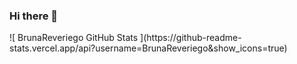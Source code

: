 ### Hi there 👋


<div style="align:center">
![ BrunaReveriego GitHub Stats ](https://github-readme-stats.vercel.app/api?username=BrunaReveriego&show_icons=true)
</div>

<!--
**BrunaReveriego/BrunaReveriego** is a ✨ _special_ ✨ repository because its `README.md` (this file) appears on your GitHub profile.

Here are some ideas to get you started:

- 🔭 I’m currently working on ...
- 🌱 I’m currently learning ...
- 👯 I’m looking to collaborate on ...
- 🤔 I’m looking for help with ...
- 💬 Ask me about ...
- 📫 How to reach me: ...
- 😄 Pronouns: ...
- ⚡ Fun fact: ...
-->
